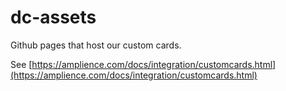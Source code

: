 # dc-assets

Github pages that host our custom cards.

See [https://amplience.com/docs/integration/customcards.html](https://amplience.com/docs/integration/customcards.html)
